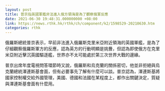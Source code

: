 ```yaml
---
layout: post
title: 普京指英國軍艦非法進入俄方領海是為了觀察俄軍反應
date: 2021-06-30 19:48:31.000000000 +08:00
link: https://news.rthk.hk/rthk/ch/component/k2/1598529-20210630.htm
categories: rthk
---
```


俄羅斯總統普京表示，早前非法進入俄羅斯克里米亞附近領海的英國軍艦，是為了仔細觀察俄羅斯軍方的反應，認為英方的行動明顯是挑釁，但認為即使俄方在克里米亞附近擊沉英國驅逐艦，世界亦不太可能處於第三次世界大戰的邊緣。

普京出席年度電視問答環節時又說，俄羅斯和烏克蘭的關係密切，他並非拒絕與烏克蘭總統澤連斯基會面，但有必要事先了解有什麼可以談。普京認為，澤連斯基將國家控制權交給外國管理，美國、德國和法國在某程度上，都作出關鍵決定，質疑與澤連斯基會面有什麼用。
